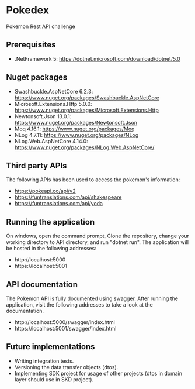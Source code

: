 # Pokedex
Pokemon Rest API challenge

## Prerequisites
- .NetFramework 5: https://dotnet.microsoft.com/download/dotnet/5.0

## Nuget packages
- Swashbuckle.AspNetCore 6.2.3: https://www.nuget.org/packages/Swashbuckle.AspNetCore
- Microsoft.Extensions.Http 5.0.0: https://www.nuget.org/packages/Microsoft.Extensions.Http
- Newtonsoft.Json 13.0.1: https://www.nuget.org/packages/Newtonsoft.Json
- Moq 4.16.1: https://www.nuget.org/packages/Moq
- NLog 4.7.11: https://www.nuget.org/packages/NLog
- NLog.Web.AspNetCore 4.14.0: https://www.nuget.org/packages/NLog.Web.AspNetCore/

## Third party APIs
The following APIs has been used to access the pokemon's information:
- https://pokeapi.co/api/v2
- https://funtranslations.com/api/shakespeare
- https://funtranslations.com/api/yoda

## Running the application
On windows, open the command prompt, Clone the repository, change your working directory to API directory, and run "dotnet run".
The application will be hosted in the following addresses: 
- http://localhost:5000
- https://localhost:5001

## API documentation
The Pokemon API is fully documented using swagger. After running the application, visit the following addresses to take a look at the documentation.
- http://localhost:5000/swagger/index.html
- https://localhost:5001/swagger/index.html

## Future implementations
- Writing integration tests.
- Versioning the data transfer objects (dtos).
- Implementing SDK project for usage of other projects (dtos in domain layer should use in SKD project).